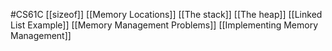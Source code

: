 #CS61C 
[[sizeof]]
[[Memory Locations]]
[[The stack]] 
[[The heap]]
[[Linked List Example]]
[[Memory Management Problems]]
[[Implementing Memory Management]]